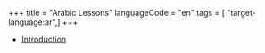 +++
title = "Arabic Lessons"
languageCode = "en"
tags = [ "target-language:ar",]
+++

  - [Introduction](/ar/%D9%85%D9%82%D8%AF%D9%85%D8%A9)
